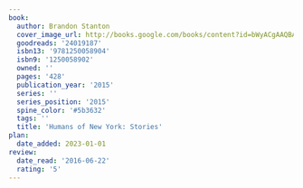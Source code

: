 ```yaml
---
book:
  author: Brandon Stanton
  cover_image_url: http://books.google.com/books/content?id=bWyACgAAQBAJ&printsec=frontcover&img=1&zoom=1&edge=curl&source=gbs_api
  goodreads: '24019187'
  isbn13: '9781250058904'
  isbn9: '1250058902'
  owned: ''
  pages: '428'
  publication_year: '2015'
  series: ''
  series_position: '2015'
  spine_color: '#5b3632'
  tags: ''
  title: 'Humans of New York: Stories'
plan:
  date_added: 2023-01-01
review:
  date_read: '2016-06-22'
  rating: '5'
---
```

